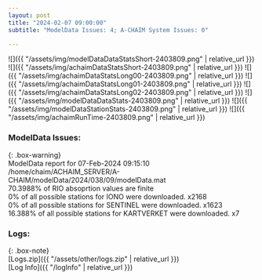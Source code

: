 ```yaml
---
layout: post
title: "2024-02-07 09:00:00"
subtitle: "ModelData Issues: 4; A-CHAIM System Issues: 0"

---
```


![]({{ "/assets/img/modelDataDataStatsShort-2403809.png" | relative_url }})
![]({{ "/assets/img/achaimDataStatsShort-2403809.png" | relative_url }})
![]({{ "/assets/img/achaimDataStatsLong00-2403809.png" | relative_url }})
![]({{ "/assets/img/achaimDataStatsLong01-2403809.png" | relative_url }})
![]({{ "/assets/img/achaimDataStatsLong02-2403809.png" | relative_url }})
![]({{ "/assets/img/modelDataDataStats-2403809.png" | relative_url }})
![]({{ "/assets/img/modelDataStationStats-2403809.png" | relative_url }})
![]({{ "/assets/img/achaimRunTime-2403809.png" | relative_url }})


### ModelData Issues:  
  
{: .box-warning}  
 ModelData report for 07-Feb-2024 09:15:10   
 /home/chaim/ACHAIM_SERVER/A-CHAIM/modelData/2024/038/09/modelData.mat   
 70.3988% of RIO absoprtion values are finite   
 0% of all possible stations for IONO were downloaded. x2168   
 0% of all possible stations for SENTINEL were downloaded. x1623   
 16.388% of all possible stations for KARTVERKET were downloaded. x7   
  


### Logs:  
  
{: .box-note}  
[Logs.zip]({{ "/assets/other/logs.zip" | relative_url }})  
[Log Info]({{ "/logInfo" | relative_url }})  
